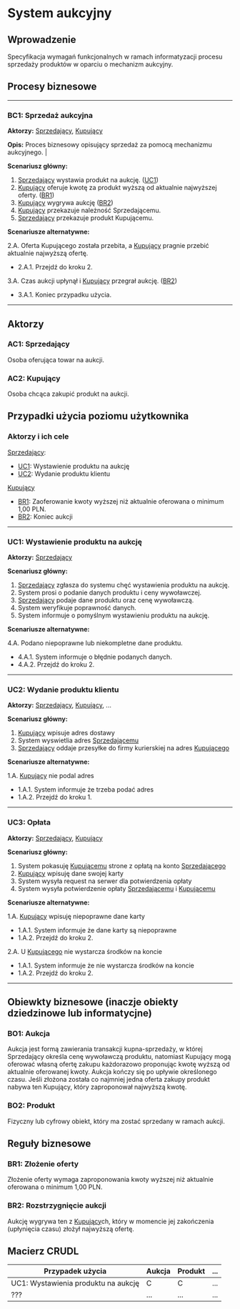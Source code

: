 # System aukcyjny

## Wprowadzenie

Specyfikacja wymagań funkcjonalnych w ramach informatyzacji procesu sprzedaży produktów w oparciu o mechanizm aukcyjny. 

## Procesy biznesowe

---
<a id="bc1"></a>
### BC1: Sprzedaż aukcyjna 

**Aktorzy:** [Sprzedający](#ac1), [Kupujący](#ac2)

**Opis:** Proces biznesowy opisujący sprzedaż za pomocą mechanizmu aukcyjnego. |

**Scenariusz główny:**
1. [Sprzedający](#ac1) wystawia produkt na aukcję. ([UC1](#uc1))
2. [Kupujący](#ac2) oferuje kwotę za produkt wyższą od aktualnie najwyższej oferty. ([BR1](#br1))
3. [Kupujący](#ac2) wygrywa aukcję ([BR2](#br2))
4. [Kupujący](#ac2) przekazuje należność Sprzedającemu.
5. [Sprzedający](#ac1) przekazuje produkt Kupującemu.

**Scenariusze alternatywne:** 

2.A. Oferta Kupującego została przebita, a [Kupujący](#ac2) pragnie przebić aktualnie najwyższą ofertę.
* 2.A.1. Przejdź do kroku 2.

3.A. Czas aukcji upłynął i [Kupujący](#ac2) przegrał aukcję. ([BR2](#br2))
* 3.A.1. Koniec przypadku użycia.

---

## Aktorzy

<a id="ac1"></a>
### AC1: Sprzedający

Osoba oferująca towar na aukcji.

<a id="ac2"></a>
### AC2: Kupujący

Osoba chcąca zakupić produkt na aukcji.


## Przypadki użycia poziomu użytkownika

### Aktorzy i ich cele

[Sprzedający](#ac1):
* [UC1](#uc1): Wystawienie produktu na aukcję
* [UC2](#uc2): Wydanie produktu klientu

[Kupujący](#ac2)
* [BR1](#br1): Zaoferowanie kwoty wyższej niż aktualnie oferowana o minimum 1,00 PLN.
* [BR2](#br2): Koniec aukcji


---
<a id="uc1"></a>
### UC1: Wystawienie produktu na aukcję

**Aktorzy:** [Sprzedający](#ac1)

**Scenariusz główny:**
1. [Sprzedający](#ac1) zgłasza do systemu chęć wystawienia produktu na aukcję.
2. System prosi o podanie danych produktu i ceny wywoławczej.
3. [Sprzedający](#ac1) podaje dane produktu oraz cenę wywoławczą.
4. System weryfikuje poprawność danych.
5. System informuje o pomyślnym wystawieniu produktu na aukcję.

**Scenariusze alternatywne:** 

4.A. Podano niepoprawne lub niekompletne dane produktu.
* 4.A.1. System informuje o błędnie podanych danych.
* 4.A.2. Przejdź do kroku 2.

---

<a id="uc2"></a>
### UC2:  Wydanie produktu klientu

**Aktorzy:** [Sprzedający](#ac1), [Kupujący](#ac2), ...

**Scenariusz główny:**
1.  [Kupujący](#ac2) wpisuje adres dostawy
2.  System wyswietlia adres [Sprzedającemu](#ac1)
3.  [Sprzedający](#ac1) oddaje przesyłke do firmy kurierskiej na adres [Kupującego](#ac2)

**Scenariusze alternatywne:** 

1.A. [Kupujący](#ac2) nie podal adres 
* 1.A.1. System informuje że trzeba podać adres
* 1.A.2. Przejdź do kroku 1. 

---

<a id="uc3"></a>
### UC3:  Opłata

**Aktorzy:** [Sprzedający](#ac1), [Kupujący](#ac2)

**Scenariusz główny:**
1.  System pokasuję [Kupującemu](#ac2) strone z opłatą na konto [Sprzedającego](#ac1)
2.  [Kupujący](#ac2) wpisuję dane swojej karty
3.  System wysyła request na serwer dla potwierdzenia opłaty 
4.  System wysyła potwierdzenie opłaty [Sprzedającemu](#ac1) i [Kupującemu](#ac2)

**Scenariusze alternatywne:** 

1.A. [Kupujący](#ac2) wpisuję niepoprawne dane karty
* 1.A.1. System informuje że dane karty są niepoprawne
* 1.A.2. Przejdź do kroku 2. 

2.A. U [Kupującego](#ac2) nie wystarcza środków na koncie
* 1.A.1. System informuje że nie wystarcza środków na koncie
* 1.A.2. Przejdź do kroku 2. 

---


## Obiewkty biznesowe (inaczje obiekty dziedzinowe lub informatycjne)

### BO1: Aukcja

Aukcja jest formą zawierania transakcji kupna-sprzedaży, w której Sprzedający określa cenę wywoławczą produktu, natomiast Kupujący mogą oferować własną ofertę zakupu każdorazowo proponując kwotę wyższą od aktualnie oferowanej kwoty. Aukcja kończy się po upływie określonego czasu. Jeśli złożona została co najmniej jedna oferta zakupy produkt nabywa ten Kupujący, który zaproponował najwyższą kwotę. 

### BO2: Produkt

Fizyczny lub cyfrowy obiekt, który ma zostać sprzedany w ramach aukcji.

## Reguły biznesowe

<a id="br1"></a>
### BR1: Złożenie oferty

Złożenie oferty wymaga zaproponowania kwoty wyższej niż aktualnie oferowana o minimum 1,00 PLN.


<a id="br2"></a>
### BR2: Rozstrzygnięcie aukcji

Aukcję wygrywa ten z [Kupujący](#ac2)ch, który w momencie jej zakończenia (upłynięcia czasu) złożył najwyższą ofertę.

## Macierz CRUDL


| Przypadek użycia                                  | Aukcja | Produkt | ... |
| ------------------------------------------------- | ------ | ------- | --- |
| UC1: Wystawienia produktu na aukcję               |    C   |    C    | ... |
| ???                                               |  ...   |  ...    | ... |

